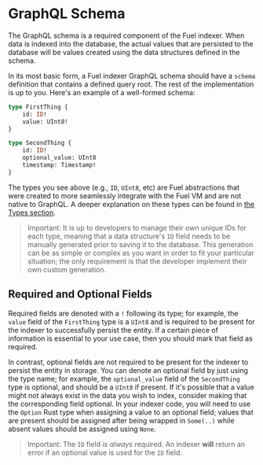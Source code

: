 # GraphQL Schema

The GraphQL schema is a required component of the Fuel indexer. When data is indexed into the database, the actual values that are persisted to the database will be values created using the data structures defined in the schema.

In its most basic form, a Fuel indexer GraphQL schema should have a `schema` definition that contains a defined query root. The rest of the implementation is up to you. Here's an example of a well-formed schema:

```graphql
type FirstThing {
    id: ID!
    value: UInt8!
}

type SecondThing {
    id: ID!
    optional_value: UInt8
    timestamp: Timestamp!
}
```

The types you see above (e.g., `ID`, `UInt8`, etc) are Fuel abstractions that were created to more seamlessly integrate with the Fuel VM and are not native to GraphQL. A deeper explanation on these
types can be found in [the Types section](../../data-types/types.md).

> Important: It is up to developers to manage their own unique IDs for each type, meaning that a data structure's `ID` field needs to be manually generated prior to saving it to the database. This generation can be as simple or complex as you want in order to fit your particular situation; the only requirement is that the developer implement their own custom generation.

## Required and Optional Fields

Required fields are denoted with a `!` following its type; for example, the `value` field of the `FirstThing` type is a `UInt8` and is required to be present for the indexer to successfully persist the entity. If a certain piece of information is essential to your use case, then you should mark that field as required.

In contrast, optional fields are not required to be present for the indexer to persist the entity in storage. You can denote an optional field by just using the type name; for example, the `optional_value` field of the `SecondThing` type is optional, and should be a `UInt8` if present. If it's possible that a value might not always exist in the data you wish to index, consider making that the corresponding field optional. In your indexer code, you will need to use the `Option` Rust type when assigning a value to an optional field; values that are present should be assigned after being wrapped in `Some(..)` while absent values should be assigned using `None`.

> Important: The `ID` field is _always_ required. An indexer **will** return an error if an optional value is used for the `ID` field.
